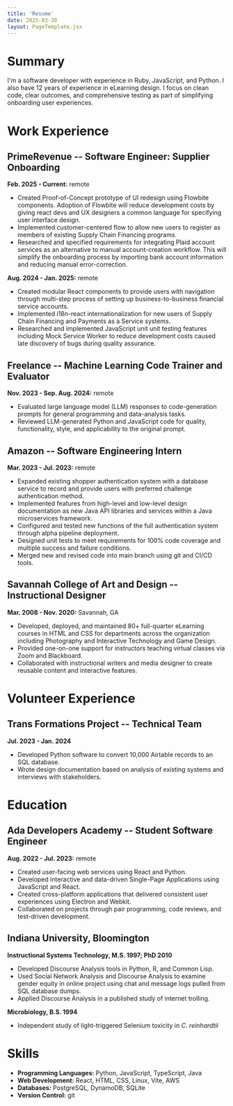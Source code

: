 ```yaml
---
title: 'Resume'
date: 2025-03-30
layout: PageTemplate.jsx
---
```


# Summary

I'm a software developer with experience in Ruby, JavaScript, and Python. I also have 12 years of experience in eLearning design. I focus on clean code, clear outcomes, and comprehensive testing as part of simplifying onboarding user experiences. 

# Work Experience

## PrimeRevenue -- Software Engineer: Supplier Onboarding

**Feb. 2025 - Current:** remote

- Created Proof-of-Concept prototype of UI redesign using Flowbite components. Adoption of Flowbite will reduce development costs by giving react devs and UX designers a common language for specifying user interface design.
- Implemented customer-centered flow to allow new users to register as members of existing Supply Chain Financing programs.
- Researched and specified requirements for integrating Plaid account services as an alternative to manual account-creation workflow. This will simplify the onboarding process by importing bank account information and reducing manual error-correction. 

**Aug. 2024 - Jan. 2025:** remote

- Created modular React components to provide users with navigation through multi-step process of setting up business-to-business financial service accounts.
- Implemented i18n-react internationalization for new users of Supply Chain Financing and Payments as a Service systems. 
- Researched and implemented JavaScript unit unit testing features including Mock Service Worker to reduce development costs caused late discovery of bugs during quality assurance. 

## Freelance -- Machine Learning Code Trainer and Evaluator

**Nov. 2023 - Sep. Aug. 2024:** remote

- Evaluated large language model (LLM) responses to code-generation prompts for general programming and data-analysis tasks.
- Reviewed LLM-generated Python and JavaScript code for quality, functionality, style, and applicability to the original prompt.

## Amazon -- Software Engineering Intern

**Mar. 2023 - Jul. 2023:** remote

- Expanded existing shopper authentication system with a database service to record and provide users with preferred challenge authentication method.
- Implemented features from high-level and low-level design documentation as new Java API libraries and services within a Java microservices framework.
- Configured and tested new functions of the full authentication system through alpha pipeline deployment.
- Designed unit tests to meet requirements for 100% code coverage and multiple success and failure conditions.
- Merged new and revised code into main branch using git and CI/CD tools.

## Savannah College of Art and Design -- Instructional Designer

**Mar. 2008 - Nov. 2020:** Savannah, GA

- Developed, deployed, and maintained 80+ full-quarter eLearning courses in HTML and CSS for departments across the organization including Photography and Interactive Technology and Game Design.
- Provided one-on-one support for instructors teaching virtual classes via Zoom and Blackboard.
- Collaborated with instructional writers and media designer to create reusable content and interactive features.

# Volunteer Experience

## Trans Formations Project -- Technical Team

**Jul. 2023 - Jan. 2024**

- Developed Python software to convert 10,000 Airtable records to an SQL database.
- Wrote design documentation based on analysis of existing systems and interviews with stakeholders.

# Education

## Ada Developers Academy -- Student Software Engineer

**Aug. 2022 - Jul. 2023:** remote

- Created user-facing web services using React and Python.
- Developed interactive and data-driven Single-Page Applications using JavaScript and React.
- Created cross-platform applications that delivered consistent user experiences using Electron and Webkit.
- Collaborated on projects through pair programming, code reviews, and test-driven development.

## Indiana University, Bloomington

**Instructional Systems Technology, M.S. 1997; PhD 2010**

- Developed Discourse Analysis tools in Python, R, and Common Lisp.
- Used Social Network Analysis and Discourse Analysis to examine gender equity in online project using chat and message logs pulled from SQL database dumps.
- Applied Discourse Analysis in a published study of internet trolling.

**Microbiology, B.S. 1994**

- Independent study of light-triggered Selenium toxicity in _C. reinhardtii_

# Skills

- **Programming Languages:** Python, JavaScript, TypeScript, Java
- **Web Development:** React, HTML, CSS, Linux, Vite, AWS
- **Databases:** PostgreSQL, DynamoDB, SQLite
- **Version Control:** git
